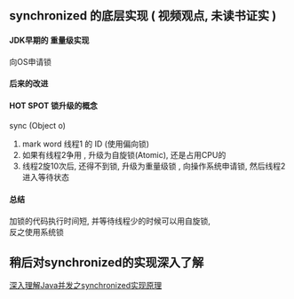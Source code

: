 ## synchronized 的底层实现 ( 视频观点, 未读书证实 )

####  JDK早期的 重量级实现
向OS申请锁


####  后来的改进


####  HOT SPOT 锁升级的概念
sync (Object o)
1.  mark word 线程1 的 ID (使用偏向锁) 
2.  如果有线程2争用 , 升级为自旋锁(Atomic), 还是占用CPU的 
3.  线程2旋10次后, 还得不到锁, 升级为重量级锁 , 
    向操作系统申请锁, 然后线程2进入等待状态
   
#### 总结 
加锁的代码执行时间短, 并等待线程少的时候可以用自旋锁,  </br>
反之使用系统锁

## 稍后对synchronized的实现深入了解
[深入理解Java并发之synchronized实现原理](https://blog.csdn.net/javazejian/article/details/72828483)
